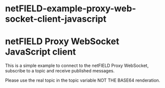 # netFIELD-example-proxy-web-socket-client-javascript

# netFIELD Proxy WebSocket JavaScript client

This is a simple example to connect to the netFIELD Proxy WebSocket, subscribe to a topic and receive published messages.

Please use the real topic in the topic variable NOT THE BASE64 renderation.
